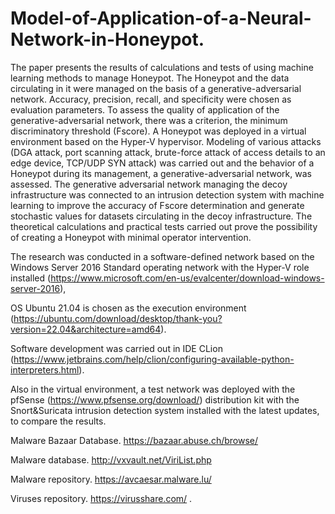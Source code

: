 # Model-of-Application-of-a-Neural-Network-in-Honeypot.
The paper presents the results of calculations and tests of using machine learning methods to manage Honeypot. The Honeypot and the data circulating in it were managed on the basis of a generative-adversarial network. Accuracy, precision, recall, and specificity were chosen as evaluation parameters. To assess the quality of application of the generative-adversarial network, there was a criterion, the minimum discriminatory threshold (Fscore). A Honeypot was deployed in a virtual environment based on the Hyper-V hypervisor. Modeling of various attacks (DGA attack, port scanning attack, brute-force attack of access details to an edge device, TCP/UDP SYN attack) was carried out and the behavior of a Honeypot during its management, a generative-adversarial network, was assessed. The generative adversarial network managing the decoy infrastructure was connected to an intrusion detection system with machine learning to improve the accuracy of Fscore determination and generate stochastic values for datasets circulating in the decoy infrastructure. The theoretical calculations and practical tests carried out prove the possibility of creating a Honeypot with minimal operator intervention.

The research was conducted in a software-defined network based on the Windows Server 2016 Standard operating network with the Hyper-V role installed (https://www.microsoft.com/en-us/evalcenter/download-windows-server-2016), 

OS Ubuntu 21.04 is chosen as the execution environment (https://ubuntu.com/download/desktop/thank-you?version=22.04&architecture=amd64). 

Software development was carried out in IDE CLion (https://www.jetbrains.com/help/clion/configuring-available-python-interpreters.html).

Also in the virtual environment, a test network was deployed with the pfSense (https://www.pfsense.org/download/) distribution kit with the Snort&Suricata intrusion 
detection system installed with the latest updates, to compare the results.

 Malware Bazaar Database.  https://bazaar.abuse.ch/browse/

 Malware database.    http://vxvault.net/ViriList.php
 
 Malware repository.  https://avcaesar.malware.lu/

 Viruses repository.  https://virusshare.com/ .


